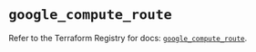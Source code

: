 # `google_compute_route`

Refer to the Terraform Registry for docs: [`google_compute_route`](https://registry.terraform.io/providers/hashicorp/google-beta/6.46.0/docs/resources/google_compute_route).
